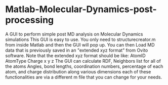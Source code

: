 # Matlab-Molecular-Dynamics-post-processing
A GUI to perform simple post MD analysis on Molecular Dynamics simulations
This GUI is easy to use. You only need to structurecreator.m from inside Matlab and then the GUI will pop up.
You can then Load MD data that is previously saved in an "extended xyz format" from Ovito software. Note that the extended xyz format should be like:
AtomID AtomType Charge x y z
The GUI can calculate RDF, Neighbors list for all of the atoms
Angles, bond lengths, coordination numbers, percentage of each atom, and charge distribution along various dimensions
each of these functionalities are via a different m file that you can change for your needs.

